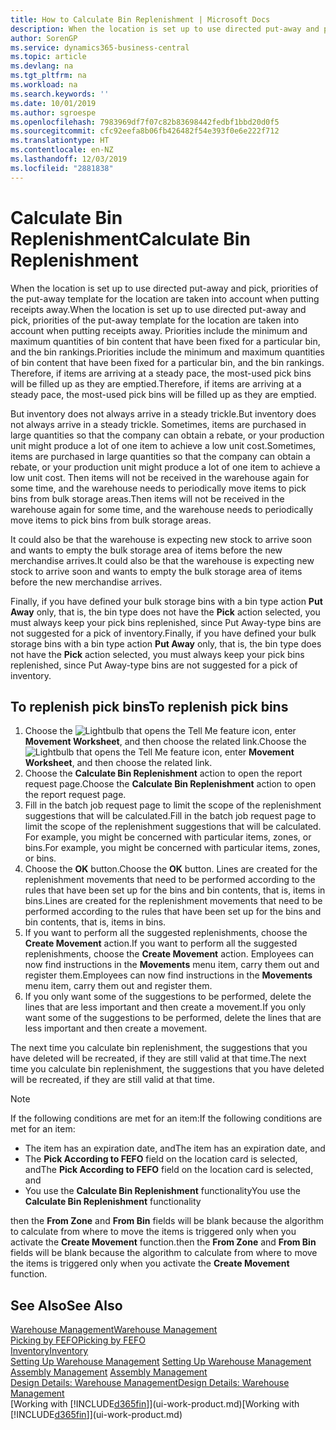 ```yaml
---
title: How to Calculate Bin Replenishment | Microsoft Docs
description: When the location is set up to use directed put-away and pick, priorities of the put-away template for the location are taken into account when putting receipts away.
author: SorenGP
ms.service: dynamics365-business-central
ms.topic: article
ms.devlang: na
ms.tgt_pltfrm: na
ms.workload: na
ms.search.keywords: ''
ms.date: 10/01/2019
ms.author: sgroespe
ms.openlocfilehash: 7983969df7f07c82b83698442fedbf1bbd20d0f5
ms.sourcegitcommit: cfc92eefa8b06fb426482f54e393f0e6e222f712
ms.translationtype: HT
ms.contentlocale: en-NZ
ms.lasthandoff: 12/03/2019
ms.locfileid: "2881838"
---
```

# <a name="calculate-bin-replenishment"></a><span data-ttu-id="7d878-103">Calculate Bin Replenishment</span><span class="sxs-lookup"><span data-stu-id="7d878-103">Calculate Bin Replenishment</span></span>
<span data-ttu-id="7d878-104">When the location is set up to use directed put-away and pick, priorities of the put-away template for the location are taken into account when putting receipts away.</span><span class="sxs-lookup"><span data-stu-id="7d878-104">When the location is set up to use directed put-away and pick, priorities of the put-away template for the location are taken into account when putting receipts away.</span></span> <span data-ttu-id="7d878-105">Priorities include the minimum and maximum quantities of bin content that have been fixed for a particular bin, and the bin rankings.</span><span class="sxs-lookup"><span data-stu-id="7d878-105">Priorities include the minimum and maximum quantities of bin content that have been fixed for a particular bin, and the bin rankings.</span></span> <span data-ttu-id="7d878-106">Therefore, if items are arriving at a steady pace, the most-used pick bins will be filled up as they are emptied.</span><span class="sxs-lookup"><span data-stu-id="7d878-106">Therefore, if items are arriving at a steady pace, the most-used pick bins will be filled up as they are emptied.</span></span>  

<span data-ttu-id="7d878-107">But inventory does not always arrive in a steady trickle.</span><span class="sxs-lookup"><span data-stu-id="7d878-107">But inventory does not always arrive in a steady trickle.</span></span> <span data-ttu-id="7d878-108">Sometimes, items are purchased in large quantities so that the company can obtain a rebate, or your production unit might produce a lot of one item to achieve a low unit cost.</span><span class="sxs-lookup"><span data-stu-id="7d878-108">Sometimes, items are purchased in large quantities so that the company can obtain a rebate, or your production unit might produce a lot of one item to achieve a low unit cost.</span></span> <span data-ttu-id="7d878-109">Then items will not be received in the warehouse again for some time, and the warehouse needs to periodically move items to pick bins from bulk storage areas.</span><span class="sxs-lookup"><span data-stu-id="7d878-109">Then items will not be received in the warehouse again for some time, and the warehouse needs to periodically move items to pick bins from bulk storage areas.</span></span>  

<span data-ttu-id="7d878-110">It could also be that the warehouse is expecting new stock to arrive soon and wants to empty the bulk storage area of items before the new merchandise arrives.</span><span class="sxs-lookup"><span data-stu-id="7d878-110">It could also be that the warehouse is expecting new stock to arrive soon and wants to empty the bulk storage area of items before the new merchandise arrives.</span></span>  

<span data-ttu-id="7d878-111">Finally, if you have defined your bulk storage bins with a bin type action **Put Away** only, that is, the bin type does not have the **Pick** action selected, you must always keep your pick bins replenished, since Put Away-type bins are not suggested for a pick of inventory.</span><span class="sxs-lookup"><span data-stu-id="7d878-111">Finally, if you have defined your bulk storage bins with a bin type action **Put Away** only, that is, the bin type does not have the **Pick** action selected, you must always keep your pick bins replenished, since Put Away-type bins are not suggested for a pick of inventory.</span></span>  

## <a name="to-replenish-pick-bins"></a><span data-ttu-id="7d878-112">To replenish pick bins</span><span class="sxs-lookup"><span data-stu-id="7d878-112">To replenish pick bins</span></span>  
1.  <span data-ttu-id="7d878-113">Choose the ![Lightbulb that opens the Tell Me feature](media/ui-search/search_small.png "Tell me what you want to do") icon, enter **Movement Worksheet**, and then choose the related link.</span><span class="sxs-lookup"><span data-stu-id="7d878-113">Choose the ![Lightbulb that opens the Tell Me feature](media/ui-search/search_small.png "Tell me what you want to do") icon, enter **Movement Worksheet**, and then choose the related link.</span></span>  
2.  <span data-ttu-id="7d878-114">Choose the **Calculate Bin Replenishment** action to open the report request page.</span><span class="sxs-lookup"><span data-stu-id="7d878-114">Choose the **Calculate Bin Replenishment** action to open the report request page.</span></span>  
3.  <span data-ttu-id="7d878-115">Fill in the batch job request page to limit the scope of the replenishment suggestions that will be calculated.</span><span class="sxs-lookup"><span data-stu-id="7d878-115">Fill in the batch job request page to limit the scope of the replenishment suggestions that will be calculated.</span></span> <span data-ttu-id="7d878-116">For example, you might be concerned with particular items, zones, or bins.</span><span class="sxs-lookup"><span data-stu-id="7d878-116">For example, you might be concerned with particular items, zones, or bins.</span></span>  
4.  <span data-ttu-id="7d878-117">Choose the **OK** button.</span><span class="sxs-lookup"><span data-stu-id="7d878-117">Choose the **OK** button.</span></span> <span data-ttu-id="7d878-118">Lines are created for the replenishment movements that need to be performed according to the rules that have been set up for the bins and bin contents, that is, items in bins.</span><span class="sxs-lookup"><span data-stu-id="7d878-118">Lines are created for the replenishment movements that need to be performed according to the rules that have been set up for the bins and bin contents, that is, items in bins.</span></span>  
5.  <span data-ttu-id="7d878-119">If you want to perform all the suggested replenishments, choose the **Create Movement** action.</span><span class="sxs-lookup"><span data-stu-id="7d878-119">If you want to perform all the suggested replenishments, choose the **Create Movement** action.</span></span> <span data-ttu-id="7d878-120">Employees can now find instructions in the **Movements** menu item, carry them out and register them.</span><span class="sxs-lookup"><span data-stu-id="7d878-120">Employees can now find instructions in the **Movements** menu item, carry them out and register them.</span></span>  
6.  <span data-ttu-id="7d878-121">If you only want some of the suggestions to be performed, delete the lines that are less important and then create a movement.</span><span class="sxs-lookup"><span data-stu-id="7d878-121">If you only want some of the suggestions to be performed, delete the lines that are less important and then create a movement.</span></span>  

<span data-ttu-id="7d878-122">The next time you calculate bin replenishment, the suggestions that you have deleted will be recreated, if they are still valid at that time.</span><span class="sxs-lookup"><span data-stu-id="7d878-122">The next time you calculate bin replenishment, the suggestions that you have deleted will be recreated, if they are still valid at that time.</span></span>  

> [!NOTE]  
>  <span data-ttu-id="7d878-123">If the following conditions are met for an item:</span><span class="sxs-lookup"><span data-stu-id="7d878-123">If the following conditions are met for an item:</span></span>  
>   
>  -   <span data-ttu-id="7d878-124">The item has an expiration date, and</span><span class="sxs-lookup"><span data-stu-id="7d878-124">The item has an expiration date, and</span></span>  
> -   <span data-ttu-id="7d878-125">The **Pick According to FEFO** field on the location card is selected, and</span><span class="sxs-lookup"><span data-stu-id="7d878-125">The **Pick According to FEFO** field on the location card is selected, and</span></span>  
> -   <span data-ttu-id="7d878-126">You use the **Calculate Bin Replenishment** functionality</span><span class="sxs-lookup"><span data-stu-id="7d878-126">You use the **Calculate Bin Replenishment** functionality</span></span>  
>   
>  <span data-ttu-id="7d878-127">then the **From Zone** and **From Bin** fields will be blank because the algorithm to calculate from where to move the items is triggered only when you activate the **Create Movement** function.</span><span class="sxs-lookup"><span data-stu-id="7d878-127">then the **From Zone** and **From Bin** fields will be blank because the algorithm to calculate from where to move the items is triggered only when you activate the **Create Movement** function.</span></span>  

## <a name="see-also"></a><span data-ttu-id="7d878-128">See Also</span><span class="sxs-lookup"><span data-stu-id="7d878-128">See Also</span></span>  
[<span data-ttu-id="7d878-129">Warehouse Management</span><span class="sxs-lookup"><span data-stu-id="7d878-129">Warehouse Management</span></span>](warehouse-manage-warehouse.md)  
[<span data-ttu-id="7d878-130">Picking by FEFO</span><span class="sxs-lookup"><span data-stu-id="7d878-130">Picking by FEFO</span></span>](warehouse-picking-by-fefo.md)  
[<span data-ttu-id="7d878-131">Inventory</span><span class="sxs-lookup"><span data-stu-id="7d878-131">Inventory</span></span>](inventory-manage-inventory.md)  
<span data-ttu-id="7d878-132">[Setting Up Warehouse Management](warehouse-setup-warehouse.md)   </span><span class="sxs-lookup"><span data-stu-id="7d878-132">[Setting Up Warehouse Management](warehouse-setup-warehouse.md)   </span></span>  
<span data-ttu-id="7d878-133">[Assembly Management](assembly-assemble-items.md)  </span><span class="sxs-lookup"><span data-stu-id="7d878-133">[Assembly Management](assembly-assemble-items.md)  </span></span>  
[<span data-ttu-id="7d878-134">Design Details: Warehouse Management</span><span class="sxs-lookup"><span data-stu-id="7d878-134">Design Details: Warehouse Management</span></span>](design-details-warehouse-management.md)  
<span data-ttu-id="7d878-135">[Working with [!INCLUDE[d365fin](includes/d365fin_md.md)]](ui-work-product.md)</span><span class="sxs-lookup"><span data-stu-id="7d878-135">[Working with [!INCLUDE[d365fin](includes/d365fin_md.md)]](ui-work-product.md)</span></span>
